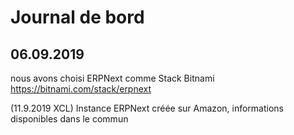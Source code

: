 # Journal de bord 
## 06.09.2019
nous avons choisi ERPNext comme Stack Bitnami
https://bitnami.com/stack/erpnext

(11.9.2019 XCL) Instance ERPNext créée sur Amazon, informations disponibles dans le commun
